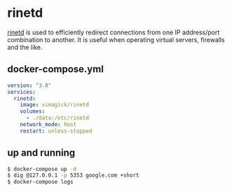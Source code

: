 rinetd
======

[rinetd][1] is used to efficiently redirect connections from one IP
address/port combination to another. It is useful when operating virtual
servers, firewalls and the like.

## docker-compose.yml

```yaml
version: "3.8"
services:
  rinetd:
    image: vimagick/rinetd
    volumes:
      - ./data:/etc/rinetd
    network_mode: host
    restart: unless-stopped
```

## up and running

```bash
$ docker-compose up -d
$ dig @127.0.0.1 -p 5353 google.com +short
$ docker-compose logs
```

[1]: https://github.com/samhocevar/rinetd
